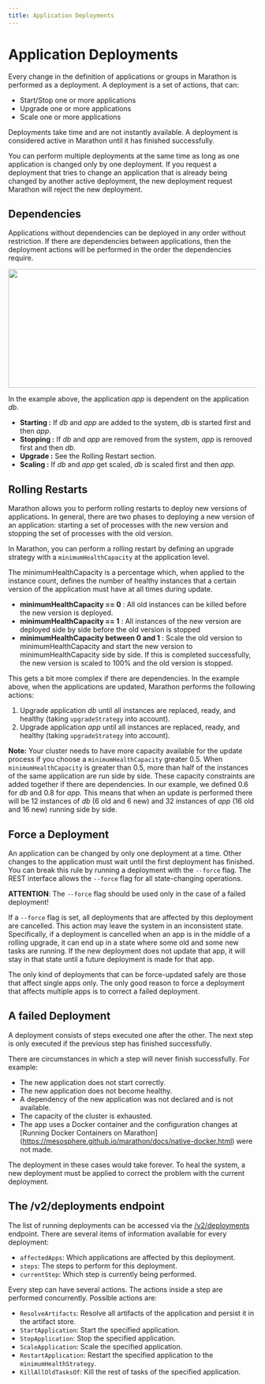 ```yaml
---
title: Application Deployments
---
```


# Application Deployments

Every change in the definition of applications or groups in Marathon is performed as a deployment.
A deployment is a set of actions, that can:

- Start/Stop one or more applications
- Upgrade one or more applications
- Scale one or more applications

Deployments take time and are not instantly available. A deployment is considered active in Marathon until it has finished successfully.

You can perform multiple deployments at the same time as long as one application is changed only by one deployment.
If you request a deployment that tries to change an application that is already being changed by another active deployment, 
the new deployment request Marathon will reject the new deployment.

## Dependencies

Applications without dependencies can be deployed in any order without restriction.
If there are dependencies between applications, then the deployment actions will be performed in the order the dependencies require.

<p class="text-center">
  <img src="{{ site.baseurl}}/img/dependency.png" width="645" height="241" alt="">
</p>

In the example above, the application _app_ is dependent on the application _db_.

- __Starting :__ If _db_ and _app_ are added to the system, _db_ is started first and then _app_.
- __Stopping :__ If _db_ and _app_ are removed from the system, _app_ is removed first and then _db_.
- __Upgrade :__ See the Rolling Restart section. 
- __Scaling :__ If _db_ and _app_ get scaled, _db_ is scaled first and then _app_.

## Rolling Restarts

Marathon allows you to perform rolling restarts to deploy new versions of applications. In general, there are two phases to deploying a new version of an application: starting a set of processes with the new version and stopping the set of processes with the old version.

In Marathon, you can perform a rolling restart by defining an upgrade strategy with a `minimumHealthCapacity` at the application level.

The minimumHealthCapacity is a percentage which, when applied to the instance count, defines the number of healthy instances
that a certain version of the application must have at all times during update.  

- __minimumHealthCapacity == 0__ : All old instances can be killed before the new version is deployed.
- __minimumHealthCapacity == 1__ : All instances of the new version are deployed side by side before the old version is stopped 
- __minimumHealthCapacity between 0 and 1__ : Scale the old version to minimumHealthCapacity and start the new version to minimumHealthCapacity side by side. If this is completed successfully, the new version is scaled to 100% and the old version is stopped. 

This gets a bit more complex if there are dependencies.
In the example above, when the applications are updated, Marathon performs the following actions:
  
1. Upgrade application _db_ until all instances are replaced, ready, and healthy (taking `upgradeStrategy` into account).
1. Upgrade application _app_ until all instances are replaced, ready, and healthy (taking `upgradeStrategy` into account).

**Note:** Your cluster needs to have more capacity available for the update process if you choose a `minimumHealthCapacity` greater 0.5. When `minimumHealthCapacity` is greater than 0.5, more than half of the instances of the same application are run side by side.
These capacity constraints are added together if there are dependencies. In our example, we defined 0.6 for _db_ and 0.8 for _app_. 
This means that when an update is performed there will be 12 instances of _db_ (6 old and 6 new) and 32 instances of _app_ (16 old and 16 new) running side by side.

## Force a Deployment

An application can be changed by only one deployment at a time.
Other changes to the application must wait until the first deployment has finished.
You can break this rule by running a deployment with the `--force` flag.
The REST interface allows the `--force` flag for all state-changing operations.

__ATTENTION__: The `--force` flag should be used only in the case of a failed deployment!

If a `--force` flag is set, all deployments that are affected by this deployment are cancelled.
This action may leave the system in an inconsistent state. Specifically, if a deployment is cancelled when an app is in the middle
of a rolling upgrade, it can end up in a state where some old and
some new tasks are running. If the new deployment does not update that app, it will stay in
that state until a future deployment is made for that app.

The only kind of deployments that can be force-updated safely are those that
affect single apps only. The only good reason to force a deployment that affects multiple apps is to correct
a failed deployment.

## A failed Deployment

A deployment consists of steps executed one after the other.
The next step is only executed if the previous step has finished successfully.

There are circumstances in which a step will never finish successfully. For example:

- The new application does not start correctly.
- The new application does not become healthy.
- A dependency of the new application was not declared and is not available.
- The capacity of the cluster is exhausted.
- The app uses a Docker container and the configuration changes at [Running Docker Containers on Marathon]
(https://mesosphere.github.io/marathon/docs/native-docker.html) were not made.

The deployment in these cases would take forever.
To heal the system, a new deployment must be applied to correct the problem with the current deployment.

## The /v2/deployments endpoint

The list of running deployments can be accessed via the [/v2/deployments](rest-api.html#deployments) endpoint.
There are several items of information available for every deployment:

- `affectedApps`: Which applications are affected by this deployment.
- `steps`: The steps to perform for this deployment.
- `currentStep`: Which step is currently being performed.
 
Every step can have several actions. The actions inside a step are performed concurrently.
Possible actions are:

- `ResolveArtifacts`: Resolve all artifacts of the application and persist it in the artifact store.
- `StartApplication`: Start the specified application.
- `StopApplication`: Stop the specified application.
- `ScaleApplication`: Scale the specified application.
- `RestartApplication`: Restart the specified application to the `minimumHealthStrategy`.
- `KillAllOldTasksOf`: Kill the rest of tasks of the specified application.






